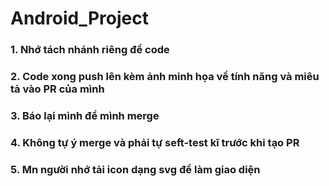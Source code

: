 # Android_Project


### 1. Nhớ tách nhánh riêng để code 
### 2. Code xong push lên kèm ảnh minh họa về tính năng và miêu tả vào PR của mình
### 3. Báo lại mình để mình merge
### 4. Không tự ý merge và phải tự seft-test kĩ trước khi tạo PR 
### 5. Mn người nhớ tải icon dạng svg để làm giao diện 
